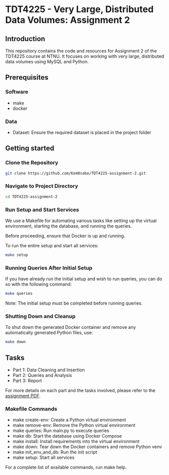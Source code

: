 # TDT4225 - Very Large, Distributed Data Volumes: Assignment 2

## Introduction
This repository contains the code and resources for Assignment 2 of the TDT4225 course at NTNU. It focuses on working with very large, distributed data volumes using MySQL and Python.

## Prerequisites

### Software
- make
- docker

### Data
- Dataset: Ensure the required dataset is placed in the project folder

## Getting started
### Clone the Repository
```bash
git clone https://github.com/Kem0sabe/TDT4225-assignment-2.git
```

### Navigate to Project Directory
```bash
cd TDT4225-assignment-2
```

### Run Setup and Start Services
We use a Makefile for automating various tasks like setting up the virtual environment, starting the database, and running the queries.

Before proceeding, ensure that Docker is up and running.

To run the entire setup and start all services:
```bash
make setup
```

### Running Queries After Initial Setup
If you have already run the initial setup and wish to run queries, you can do so with the following command:
```bash
make queries
```
Note: The initial setup must be completed before running queries.

### Shutting Down and Cleanup
To shut down the generated Docker container and remove any automatically generated Python files, use:
```bash
make down
```

## Tasks
- Part 1: Data Cleaning and Insertion
- Part 2: Queries and Analysis
- Part 3: Report

For more details on each part and the tasks involved, please refer to the [assignment PDF]([http://example.com/path/to/your/assignment.pdf](https://github.com/Kem0sabe/TDT4225-assignment-2/blob/main/Assignment-2-2023.pdf)).



### Makefile Commands
- make create-env: Create a Python virtual environment
- make remove-env: Remove the Python virtual environment
- make queries: Run main.py to execute queries
- make db: Start the database using Docker Compose
- make install: Install requirements into the virtual environment
- make down: Tear down the Docker containers and remove Python venv
- make init_env_and_db: Run the init script
- make setup: Start all services

For a complete list of available commands, run make help.



